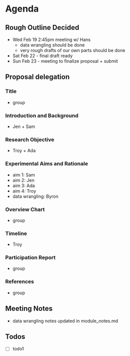 # Agenda

## Rough Outline Decided

- Wed Feb 19 2:45pm meeting w/ Hans
  - data wrangling should be done
  - very rough drafts of our own parts should be done
- Sat Feb 22 - final draft ready
- Sun Feb 23 - meeting to finalize proposal + submit

## Proposal delegation

### Title

- group

### Introduction and Background

- Jen + Sam

### Research Objective

- Troy + Ada

### Experimental Aims and Rationale

- aim 1: Sam
- aim 2: Jen
- aim 3: Ada
- aim 4: Troy
- data wrangling: Byron

### Overview Chart

- group

### Timeline

- Troy

### Participation Report

- group

### References

- group

## Meeting Notes

- data wrangling notes updated in module_notes.md

## Todos

- [ ] todo1
